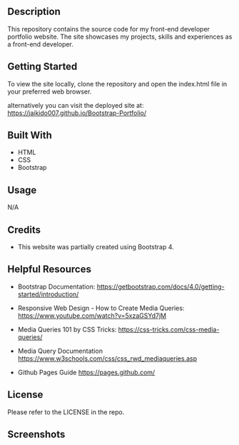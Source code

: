 ## Description

This repository contains the source code for my front-end developer portfolio website. The site showcases my projects, skills and experiences as a front-end developer.

## Getting Started

To view the site locally, clone the repository and open the index.html file in your preferred web browser.

alternatively you can visit the deployed site at:
https://jaikido007.github.io/Bootstrap-Portfolio/

## Built With

- HTML
- CSS
- Bootstrap

## Usage

N/A

## Credits

- This website was partially created using Bootstrap 4.

## Helpful Resources

- Bootstrap Documentation:
https://getbootstrap.com/docs/4.0/getting-started/introduction/

- Responsive Web Design - How to Create Media Queries:
https://www.youtube.com/watch?v=5xzaGSYd7jM

- Media Queries 101 by CSS Tricks:
https://css-tricks.com/css-media-queries/

- Media Query Documentation
https://www.w3schools.com/css/css_rwd_mediaqueries.asp

- Github Pages Guide
https://pages.github.com/

## License

Please refer to the LICENSE in the repo.

## Screenshots